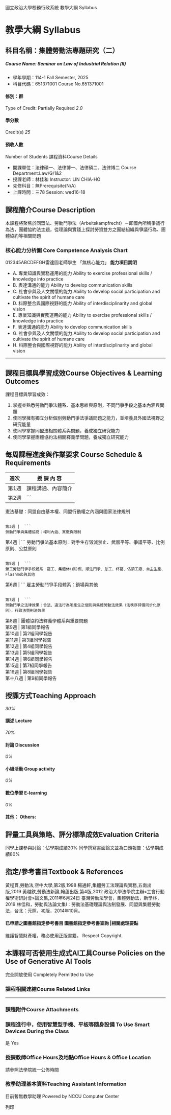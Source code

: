國立政治大學校務行政系統 教學大綱 Syllabus
# 教學大綱 Syllabus
##  科目名稱：集體勞動法專題研究（二） 
#####  Course Name: Seminar on Law of Industrial Relation (Ⅱ)
  * 學年學期：114-1 Fall Semester, 2025 
  * 科目代碼：651371001 Course No.651371001


#### 修別：群
Type of Credit: Partially Required 
_2.0_
#### 學分數
Credit(s)
_25_
#### 預收人數
Number of Students
課程資料Course Details
  * 開課單位：法律碩一、法律博一、法律碩二、法律博二 Course Department:Law/G/1&2 
  * 授課老師：林佳和 Instructor: LIN CHIA-HO 
  * 先修科目：無Prerequisite(N/A)
  * 上課時間：三78 Session: wed16-18


##  課程簡介Course Description
本課程將聚焦於同盟法、勞動鬥爭法（Arbeitskampfrecht）－即國內所稱爭議行為法，團體協約法主題，從理論與實踐上探討勞資雙方之團結組織與爭議行為、團體協約等相關問題
###  核心能力分析圖 Core Competence Analysis Chart
012345ABCDEFGH雷達圖老師學生
「無核心能力」 
**能力項目說明**
  * A. 專業知識與實務運用的能力 Ability to exercise professional skills / knowledge into practice
  * B. 表達溝通的能力 Ability to develop communication skills
  * C. 社會參與及人文關懷的能力 Ability to develop social participation and cultivate the spirit of humane care
  * D. 科際整合與國際視野的能力 Ability of interdisciplinarity and global vision
  * E. 專業知識與實務運用的能力 Ability to exercise professional skills / knowledge into practice
  * F. 表達溝通的能力 Ability to develop communication skills
  * G. 社會參與及人文關懷的能力 Ability to develop social participation and cultivate the spirit of humane care
  * H. 科際整合與國際視野的能力 Ability of interdisciplinarity and global vision


* * *
##  課程目標與學習成效Course Objectives & Learning Outcomes 
課程目標與學習成效：
1. 掌握並熟悉勞動鬥爭法體系、基本思維與原則，不同鬥爭手段之基本內涵與問題
2. 使同學擁有獨立分析個別勞動鬥爭法爭議問題之能力，並培養具外國法視野之研究能量
3. 使同學掌握同盟法相關體系與問題，養成獨立研究能力
4. 使同學掌握團體協約法相關釋義學問題，養成獨立研究能力
##  每周課程進度與作業要求 Course Schedule & Requirements
週次 |  授 課 內 容  
---|---  
第1週 |  課程溝通、內容簡介  
第2週 |  ```
憲法基礎：同盟自由基本權、同盟行動權之內涵與國家法律規制
```
  
第3週 |  ```
勞動鬥爭與集體協商：權利內涵、貫徹與限制
```
  
第4週 |  ```
勞動鬥爭法基本原則：對手生存毀滅禁止、武器平等、爭議平等、比例原則、公益原則
```
  
第5週 |  ```
勞工勞動鬥爭手段體系：罷工、集體休(病)假、順法鬥爭、怠工、杯葛、佔領工廠、自主生產、Flashmob與其他
```
  
第6週 |  ```
雇主勞動鬥爭手段體系：鎖場與其他
```
  
第7週 |  ```
勞動鬥爭之法律效果：合法、違法行為所產生之個別與集體勞動法效果（法秩序評價同步化原則），行政法暨刑法效果
```
  
第8週 |  團體協約法釋義學體系與重要問題  
第9週 |  第1組同學報告  
第10週 |  第2組同學報告  
第11週 |  第3組同學報告  
第12週 |  第4組同學報告  
第13週 |  第5組同學報告  
第14週 |  第6組同學報告  
第15週 |  第7組同學報告  
第16週 |  第8組同學報告  
第十八週 |  第9組同學報告  
##  授課方式Teaching Approach
_30%_
####  講述 Lecture
_70%_
####  討論 Discussion
_0%_
####  小組活動 Group activity
_0%_
####  數位學習 E-learning
_0%_
####  其他： Others:
##  評量工具與策略、評分標準成效Evaluation Criteria
同學上課參與討論：佔學期成績20%
同學撰寫書面論文並為口頭報告：佔學期成績80%
##  指定/參考書目Textbook & References
黃程貫,勞動法,空中大學,第2版,1998
楊通軒,集體勞工法理論與實務,五南出版,2019
黃越欽,勞動法新論,翰蘆出版,第4版,2012
政治大學法學院主辦«工會行動權學術研討會»論文集,2011年6月24日
臺灣勞動法學會，集體勞動法，新學林，2019
林佳和，勞動與法論文集I：勞動法基礎理論與法制發展、同盟與集體勞動法，台北：元照，初版，2014年10月。
####  已申請之圖書館指定參考書目  圖書館指定參考書查詢 |相關處理要點
維護智慧財產權，務必使用正版書籍。 Respect Copyright.
##  本課程可否使用生成式AI工具Course Policies on the Use of Generative AI Tools
完全開放使用 Completely Permitted to Use
###  課程相關連結Course Related Links
* * *
###  課程附件Course Attachments
###  課程進行中，使用智慧型手機、平板等隨身設備 To Use Smart Devices During the Class
是  Yes
###  授課教師Office Hours及地點Office Hours & Office Location
請參照法學院統一公佈時間
###  教學助理基本資料Teaching Assistant Information
目前暫無教學助理
Powered by NCCU Computer Center
  
列印
